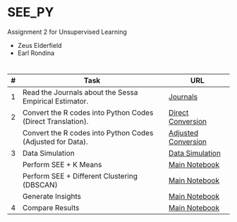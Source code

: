 # SEE_PY
Assignment 2 for Unsupervised Learning
- Zeus Elderfield
- Earl Rondina

#

| # | Task                                                        | URL                                                            |
|---|-------------------------------------------------------------|----------------------------------------------------------------|
| 1 | Read the Journals about the Sessa Empirical Estimator.      | [Journals](./pdf)                                              |
| 2 | Convert the R codes into Python Codes (Direct Translation). | [Direct Conversion](./src/see-r-conversion.ipynb)              |
|   | Convert the R codes into Python Codes (Adjusted for Data).  | [Adjusted Conversion](./src/main.ipynb)                        |
| 3 | Data Simulation                                             | [Data Simulation](./src/data-simulation.ipynb)                 |
|   | Perform SEE + K Means                                       | [Main Notebook](./src/main.ipynb)                   |
|   | Perform SEE + Different Clustering (DBSCAN)                 | [Main Notebook](./src/main.ipynb)                         |
|   | Generate Insights                                           | [Main Notebook](./src/main.ipynb)                         |
| 4 | Compare Results                                             | [Main Notebook](./src/main.ipynb) |